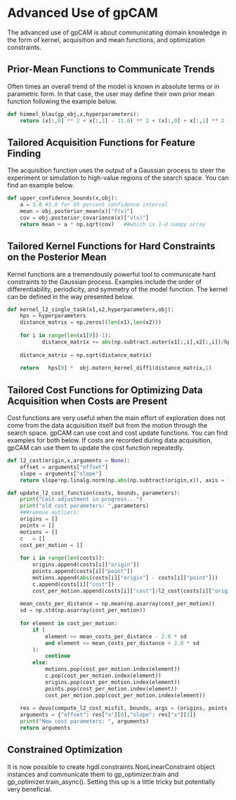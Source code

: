 # Advanced Use of gpCAM

The advanced use of gpCAM is about communicating domain knowledge in the form of kernel, acquisition and mean functions, and optimization constraints.

## Prior-Mean Functions to Communicate Trends 

Often times an overall trend of the model is known in absolute terms or in parametric form. In that case, the user may define their own prior mean function following the example below.

```python
def himmel_blau(gp_obj,x,hyperparameters):
    return (x[:,0] ** 2 + x[:,1] - 11.0) ** 2 + (x[:,0] + x[:,1] ** 2 - 7.0) ** 2
```

## Tailored Acquisition Functions for Feature Finding 

The acquisition function uses the output of a Gaussian process to steer the experiment or simulation to high-value regions of the search space. You can find an example below.

```python
def upper_confidence_bounds(x,obj):
    a = 3.0 #3.0 for 95 percent confidence interval
    mean = obj.posterior_mean(x)["f(x)"]
    cov = obj.posterior_covariance(x)["v(x)"]
    return mean + a * np.sqrt(cov)   ##which is 1-d numpy array
```

## Tailored Kernel Functions for Hard Constraints on the Posterior Mean

Kernel functions are a tremendously powerful tool to communicate hard constraints to the Gaussian process. Examples include the order of differentiability, periodicity, and symmetry of the model function. The kernel can be defined in the way presented below. 

```python
def kernel_l2_single_task(x1,x2,hyperparameters,obj):
    hps = hyperparameters
    distance_matrix = np.zeros((len(x1),len(x2)))
    
    for i in range(len(x1[0])-1):
           distance_matrix += abs(np.subtract.outer(x1[:,i],x2[:,i])/hps[1+i])**2
        
    distance_matrix = np.sqrt(distance_matrix)
    
    return   hps[0] *  obj.matern_kernel_diff1(distance_matrix,1)
```

## Tailored Cost Functions for Optimizing Data Acquisition when Costs are Present

Cost functions are very useful when the main effort of exploration does not come from the data acquisition itself but from the motion through the search space. gpCAM can use cost and cost update functions. You can find examples for both below. If costs are recorded during data acquisition, gpCAM can use them to update the cost function repeatedly.

```python
def l2_cost(origin,x,arguments = None):
    offset = arguments["offset"]
    slope = arguments["slope"]
    return slope*np.linalg.norm(np.abs(np.subtract(origin,x)), axis = 1)+offset
```

```python
def update_l2_cost_function(costs, bounds, parameters):
    print("Cost adjustment in progress...")
    print("old cost parameters: ",parameters)
    ###remove outliers:
    origins = []
    points = []
    motions = []
    c   = []
    cost_per_motion = []
    
    for i in range(len(costs)):
        origins.append(costs[i]["origin"])
        points.append(costs[i]["point"])
        motions.append(abs(costs[i]["origin"] - costs[i]["point"]))
        c.append(costs[i]["cost"])
        cost_per_motion.append(costs[i]["cost"]/l2_cost(costs[i]["origin"],costs[i]["point"], parameters))
        
    mean_costs_per_distance = np.mean(np.asarray(cost_per_motion))
    sd = np.std(np.asarray(cost_per_motion))
    
    for element in cost_per_motion:
        if (
            element >= mean_costs_per_distance - 2.0 * sd
            and element <= mean_costs_per_distance + 2.0 * sd
        ):
            continue
        else:
            motions.pop(cost_per_motion.index(element))
            c.pop(cost_per_motion.index(element))
            origins.pop(cost_per_motion.index(element))
            points.pop(cost_per_motion.index(element))
            cost_per_motion.pop(cost_per_motion.index(element))
            
    res = devo(compute_l2_cost_misfit, bounds, args = (origins, points,c), tol=1e-6, disp=True, maxiter=300, popsize=20, polish=False)
    arguments = {"offset": res["x"][0],"slope": res["x"][1]}
    print("New cost parameters: ", arguments)
    return arguments
```

## Constrained Optimization

It is now possible to create hgdl.constraints.NonLinearConstraint object instances and communicate them to gp_optimizer.train and gp_optimizer.train_async().
Setting this up is a little tricky but potentially very beneficial.
